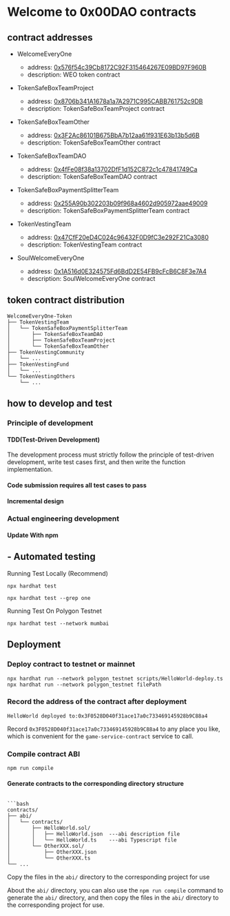 # Welcome to 0x00DAO contracts

## contract addresses

- WelcomeEveryOne
  - address: [0x576f54c39Cb8172C92F315464267E09BD97F960B](https://polygonscan.com/address/0x576f54c39Cb8172C92F315464267E09BD97F960B)
  - description: WEO token contract
- TokenSafeBoxTeamProject
  - address: [0x8706b341A1678a1a7A2971C995CABB761752c9DB](https://polygonscan.com/address/0x8706b341A1678a1a7A2971C995CABB761752c9DB)
  - description: TokenSafeBoxTeamProject contract
- TokenSafeBoxTeamOther
  - address: [0x3F2Ac86101B675BbA7b12aa61f931E63b13b5d6B](https://polygonscan.com/address/0x3F2Ac86101B675BbA7b12aa61f931E63b13b5d6B)
  - description: TokenSafeBoxTeamOther contract
- TokenSafeBoxTeamDAO
  - address: [0x4fFe08f38a13702DfF1d152C872c1c47841749Ca](https://polygonscan.com/address/0x4fFe08f38a13702DfF1d152C872c1c47841749Ca)
  - description: TokenSafeBoxTeamDAO contract
- TokenSafeBoxPaymentSplitterTeam

  - address: [0x255A90b302203b09f968a4602d905972aae49009](https://polygonscan.com/address/0x255A90b302203b09f968a4602d905972aae49009)
  - description: TokenSafeBoxPaymentSplitterTeam contract

- TokenVestingTeam

  - address: [0x47CfF20eD4C024c96432F0D9fC3e292F21Ca3080](https://polygonscan.com/address/0x47CfF20eD4C024c96432F0D9fC3e292F21Ca3080)
  - description: TokenVestingTeam contract

- SoulWelcomeEveryOne
  - address: [0x1A516d0E324575Fd6BdD2E54FB9cFcB6C8F3e7A4](https://polygonscan.com/address/0x1A516d0E324575Fd6BdD2E54FB9cFcB6C8F3e7A4)
  - description: SoulWelcomeEveryOne contract

## token contract distribution

```shell
WelcomeEveryOne-Token
├── TokenVestingTeam
│   └── TokenSafeBoxPaymentSplitterTeam
│       ├── TokenSafeBoxTeamDAO
│       ├── TokenSafeBoxTeamProject
│       └── TokenSafeBoxTeamOther
├── TokenVestingCommunity
│   └── ...
├── TokenVestingFund
│   └── ...
└── TokenVestingOthers
    └── ...
```

## how to develop and test

### Principle of development

#### TDD(Test-Driven Development)

The development process must strictly follow the principle of test-driven development, write test cases first, and then write the function implementation.

#### Code submission requires all test cases to pass

#### Incremental design

### Actual engineering development

#### Update With npm

## - Automated testing

Running Test Locally (Recommend)

```shell
npx hardhat test
```

```shell
npx hardhat test --grep one
```

Running Test On Polygon Testnet

```shell
npx hardhat test --network mumbai
```

## Deployment

### Deploy contract to testnet or mainnet

```shell
npx hardhat run --network polygon_testnet scripts/HelloWorld-deploy.ts
npx hardhat run --network polygon_testnet filePath
```

### Record the address of the contract after deployment

```shell
HelloWorld deployed to:0x3F0528D040f31ace17a0c733469145928b9C88a4
```

Record `0x3F0528D040f31ace17a0c733469145928b9C88a4` to any place you like, which is convenient for the `game-service-contract` service to call.

### Compile contract ABI

```shell
npm run compile
```

#### Generate contracts to the corresponding directory structure

````shell

```bash
contracts/
├── abi/
│   └── contracts/
│       ├── HelloWorld.sol/
│       │   ├── HelloWorld.json  ---abi description file
│       │   └── HelloWorld.ts    ---abi Typescript file
│       └── OtherXXX.sol/
│           ├── OtherXXX.json
│           └── OtherXXX.ts
└── ...
````

Copy the files in the `abi/` directory to the corresponding project for use

About the `abi/` directory, you can also use the `npm run compile` command to generate the `abi/` directory, and then copy the files in the `abi/` directory to the corresponding project for use.
